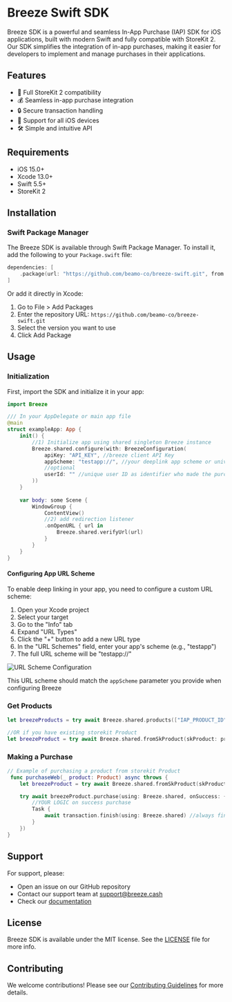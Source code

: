 # Breeze Swift SDK

Breeze SDK is a powerful and seamless In-App Purchase (IAP) SDK for iOS applications, built with modern Swift and fully compatible with StoreKit 2. Our SDK simplifies the integration of in-app purchases, making it easier for developers to implement and manage purchases in their applications.

## Features

- 🚀 Full StoreKit 2 compatibility
- 💰 Seamless in-app purchase integration
- 🔒 Secure transaction handling
- 📱 Support for all iOS devices
- 🛠 Simple and intuitive API

## Requirements

- iOS 15.0+
- Xcode 13.0+
- Swift 5.5+
- StoreKit 2

## Installation

### Swift Package Manager

The Breeze SDK is available through Swift Package Manager. To install it, add the following to your `Package.swift` file:

```swift
dependencies: [
    .package(url: "https://github.com/beamo-co/breeze-swift.git", from: "1.0.0")
]
```

Or add it directly in Xcode:
1. Go to File > Add Packages
2. Enter the repository URL: `https://github.com/beamo-co/breeze-swift.git`
3. Select the version you want to use
4. Click Add Package


## Usage

### Initialization

First, import the SDK and initialize it in your app:

```swift
import Breeze

/// In your AppDelegate or main app file
@main
struct exampleApp: App {
    init() {
        //1) Initialize app using shared singleton Breeze instance
        Breeze.shared.configure(with: BreezeConfiguration(
            apiKey: "API_KEY", //breeze client API Key
            appScheme: "testapp://", //your deeplink app scheme or universal link
            //optional
            userId: "" //unique user ID as identifier who made the purchae
        ))
    }
    
    var body: some Scene {
        WindowGroup {
            ContentView()
            //2) add redirection listener
            .onOpenURL { url in
                Breeze.shared.verifyUrl(url)
            }
        }
    }
}
```


#### Configuring App URL Scheme

To enable deep linking in your app, you need to configure a custom URL scheme:

1. Open your Xcode project
2. Select your target
3. Go to the "Info" tab
4. Expand "URL Types"
5. Click the "+" button to add a new URL type
6. In the "URL Schemes" field, enter your app's scheme (e.g., "testapp")
7. The full URL scheme will be "testapp://"

![URL Scheme Configuration](https://developer.apple.com/documentation/xcode/defining-a-custom-url-scheme-for-your-app/url-scheme-configuration.png)

This URL scheme should match the `appScheme` parameter you provide when configuring Breeze


### Get Products

```swift
let breezeProducts = try await Breeze.shared.products(["IAP_PRODUCT_ID"])

//OR if you have existing storekit Product
let breezeProduct = try await Breeze.shared.fromSkProduct(skProduct: product)
```

### Making a Purchase

```swift
// Example of purchasing a product from storekit Product
 func purchaseWeb(_ product: Product) async throws {
    let breezeProduct = try await Breeze.shared.fromSkProduct(skProduct: product)

    try await breezeProduct.purchase(using: Breeze.shared, onSuccess: { transaction in
        //YOUR LOGIC on success purchase
        Task {
            await transaction.finish(using: Breeze.shared) //always finish transaction
        }
    })
}
```


## Support

For support, please:
- Open an issue on our GitHub repository
- Contact our support team at support@breeze.cash
- Check our [documentation](https://docs.breeze.cash)

## License

Breeze SDK is available under the MIT license. See the [LICENSE](LICENSE) file for more info.

## Contributing

We welcome contributions! Please see our [Contributing Guidelines](CONTRIBUTING.md) for more details.
